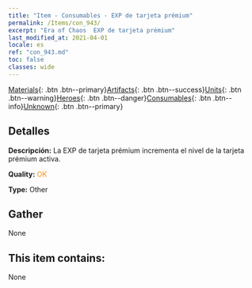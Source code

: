 ```yaml
---
title: "Item - Consumables - EXP de tarjeta prémium"
permalink: /Items/con_943/
excerpt: "Era of Chaos  EXP de tarjeta prémium"
last_modified_at: 2021-04-01
locale: es
ref: "con_943.md"
toc: false
classes: wide
---
```

 [Materials](/es/Items/){: .btn .btn--primary}[Artifacts](/es/Items/Artifacts/){: .btn .btn--success}[Units](/es/Items/Units/){: .btn .btn--warning}[Heroes](/es/Items/Heroes/){: .btn .btn--danger}[Consumables](/es/Items/Consumables/){: .btn .btn--info}[Unknown](/es/Items/Unknown/){: .btn .btn--primary}

## Detalles
 **Descripción:** La EXP de tarjeta prémium incrementa el nivel de la tarjeta prémium activa.

 **Quality:** <span style="color: #FF8C00">OK</span>

 **Type:** Other

## Gather

  None

## This item contains:

  None

